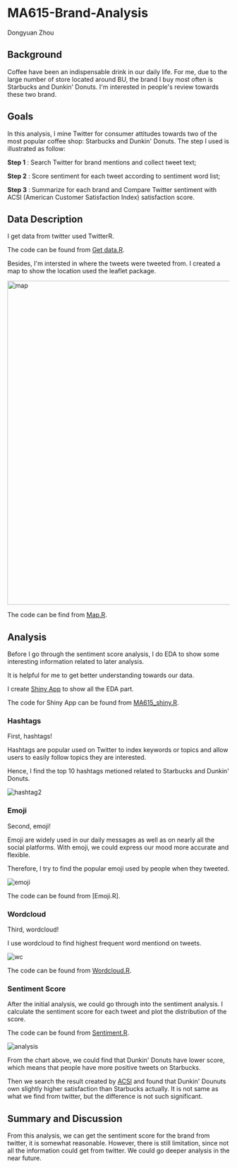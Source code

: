 # MA615-Brand-Analysis
Dongyuan Zhou

## Background
Coffee have been an indispensable drink in our daily life. For me, due to the large number of store located around BU, the brand I buy most often is Starbucks and Dunkin' Donuts. I'm interested in people's review towards these two brand.

## Goals
In this analysis, I mine Twitter for consumer attitudes towards two of the most popular coffee shop: Starbucks and Dunkin' Donuts.
The step I used is illustrated as follow:

**Step 1** : Search Twitter for brand mentions and collect tweet text;

**Step 2** : Score sentiment for each tweet according to sentiment word list;

**Step 3** : Summarize for each brand and Compare Twitter sentiment with ACSI (American Customer Satisfaction Index) satisfaction score.

## Data Description
I get data from twitter used TwitterR.

The code can be found from [Get data.R](https://github.com/DongyuanZhou/MA615-Brand-Analysis/blob/master/Get%20data.R).

Besides, I'm intersted in where the tweets were tweeted from. I created a map to show the location used the leaflet package.

<img width="734" alt="map" src="https://user-images.githubusercontent.com/32685027/34064896-bfccd116-e1ca-11e7-9772-5383f1d2b4f5.png">

The code can be find from [Map.R](https://github.com/DongyuanZhou/MA615-Brand-Analysis/blob/master/Map.R).

## Analysis
Before I go through the sentiment score analysis, I do EDA to show some interesting information related to later analysis. 

It is helpful for me to get better understanding towards our data. 

I create [Shiny App](https://dongyuanzhou.shinyapps.io/MA615shiny/) to show all the EDA part. 

The code for Shiny App can be found from [MA615_shiny.R](https://github.com/DongyuanZhou/MA615-Brand-Analysis/tree/master/MA615shiny).

### Hashtags
First, hashtags! 

Hashtags are popular used on Twitter to index keywords or topics and allow users to easily follow topics they are interested. 

Hence, I find the top 10 hashtags metioned related to Starbucks and Dunkin' Donuts.

![hashtag2](https://user-images.githubusercontent.com/32685027/34074251-3ab02050-e279-11e7-824b-6b5b04b13f38.png)

### Emoji
Second, emoji! 

Emoji are widely used in our daily messages as well as on nearly all the social platforms. With emoji, we could express our mood more accurate and flexible. 

Therefore, I try to find the popular emoji used by people when they tweeted. 

![emoji](https://user-images.githubusercontent.com/32685027/34073983-ecf1210c-e273-11e7-86ce-cc8f0e9c7dfa.png)

The code can be found from [Emoji.R].

### Wordcloud
Third, wordcloud! 

I use wordcloud to find highest frequent word mentiond on tweets. 

![wc](https://user-images.githubusercontent.com/32685027/34074101-3976f270-e276-11e7-9635-9dee6e70ebc4.png)

The code can be found from [Wordcloud.R](https://github.com/DongyuanZhou/MA615-Brand-Analysis/blob/master/Wordcloud.R).

### Sentiment Score
After the initial analysis, we could go through into the sentiment analysis. I calculate the sentiment score for each tweet and plot the distribution of the score. 

The code can be found from [Sentiment.R](https://github.com/DongyuanZhou/MA615-Brand-Analysis/blob/master/Sentiment.R).

![analysis](https://user-images.githubusercontent.com/32685027/34064324-325467b2-e1c6-11e7-9653-d7b44f36163b.png)

From the chart above, we could find that Dunkin' Donuts have lower score, which means that people have more positive tweets on Starbucks.

Then we search the result created by [ACSI](www.theacsi.org/index.php?option=com_content&view=article&id=149&catid=&Itemid=214&c=Dunkin%5C%27+Donuts) and found that Dunkin' Dounuts own slightly higher satisfaction than Starbucks actually.
It is not same as what we find from twitter, but the difference is not such significant.
## Summary and Discussion
From this analysis, we can get the sentiment score for the brand from twitter, it is somewhat reasonable. However, there is still limitation, since not all the information could get from twitter. We could go deeper analysis in the near future.
